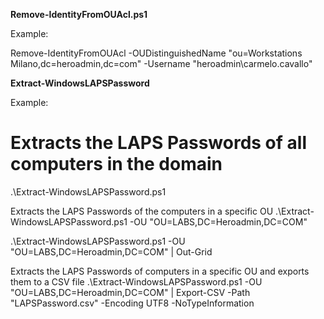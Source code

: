 
**Remove-IdentityFromOUAcl.ps1**

Example:

Remove-IdentityFromOUAcl -OUDistinguishedName "ou=Workstations Milano,dc=heroadmin,dc=com" -Username "heroadmin\carmelo.cavallo"


**Extract-WindowsLAPSPassword**

Example:

# Extracts the LAPS Passwords of all computers in the domain
.\Extract-WindowsLAPSPassword.ps1

Extracts the LAPS Passwords of the computers in a specific OU
.\Extract-WindowsLAPSPassword.ps1 -OU "OU=LABS,DC=Heroadmin,DC=COM" 

.\Extract-WindowsLAPSPassword.ps1 -OU "OU=LABS,DC=Heroadmin,DC=COM" | Out-Grid

Extracts the LAPS Passwords of computers in a specific OU and exports them to a CSV file
.\Extract-WindowsLAPSPassword.ps1 -OU "OU=LABS,DC=Heroadmin,DC=COM" | Export-CSV -Path "LAPSPassword.csv" -Encoding UTF8 -NoTypeInformation





